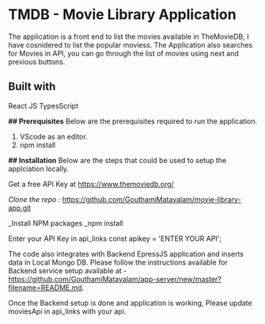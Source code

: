 # TMDB - Movie Library Application

The application is a front end to list the movies available in TheMovieDB, I have cosnidered to list the popular moviess. The Application also searches for Movies in API, you can go through the list of movies using next and previous buttons.

## Built with
React JS
TypesScript

**## Prerequisites**
Below are the prerequisites required to run the application.

1. VScode as an editor.
2. npm install

**## Installation**
Below are the steps that could be used to setup the applciation locally.

Get a free API Key at https://www.themoviedb.org/ 

_Clone the repo :_
https://github.com/GouthamiMatavalam/movie-library-app.git

_Install NPM packages
_npm install

Enter your API Key in api_links
const apikey = 'ENTER YOUR API';

The code also integrates with Backend EpressJS application and inserts data in Local Mongo DB.
Please follow the instructions available for Backend service setup available at - https://github.com/GouthamiMatavalam/app-server/new/master?filename=README.md.

Once the Backend setup is done and application is working, Please update moviesApi in api_links with your api.
